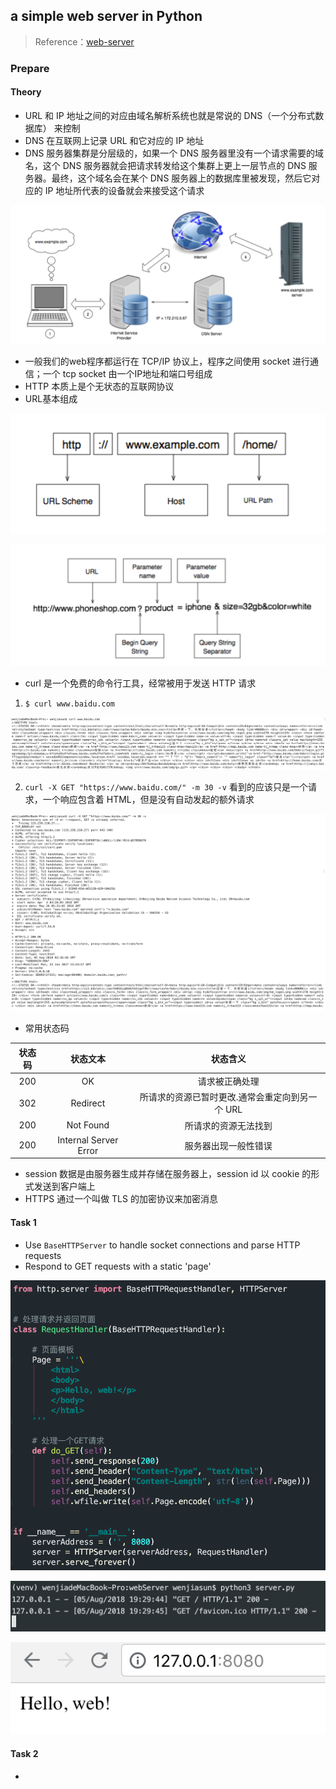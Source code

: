 ##  a simple web server in Python
> Reference：[web-server](https://github.com/aosabook/500lines/tree/master/web-server/code/00-hello-web)

### Prepare
#### Theory
* URL 和 IP 地址之间的对应由域名解析系统也就是常说的 DNS（一个分布式数据库） 来控制
* DNS 在互联网上记录 URL 和它对应的 IP 地址
* DNS 服务器集群是分层级的，如果一个 DNS 服务器里没有一个请求需要的域名，这个 DNS 服务器就会把请求转发给这个集群上更上一层节点的 DNS 服务器。最终，这个域名会在某个 DNS 服务器上的数据库里被发现，然后它对应的 IP 地址所代表的设备就会来接受这个请求

![DNS](pics/DNS.png)
* 一般我们的web程序都运行在 TCP/IP 协议上，程序之间使用 socket 进行通信；一个 tcp socket 由一个IP地址和端口号组成
* HTTP 本质上是个无状态的互联网协议
* URL基本组成

![url1](pics/url1.png)

![url2](pics/url2.png)

* curl 是一个免费的命令行工具，经常被用于发送 HTTP 请求
1. `$ curl www.baidu.com`

![curl1](pics/curl1.png)

2. `curl -X GET "https://www.baidu.com/" -m 30 -v` 看到的应该只是一个请求，一个响应包含着 HTML，但是没有自动发起的额外请求

![curl2](pics/curl2.png)

* 常用状态码

| 状态码 | 状态文本 | 状态含义|
|:------: |:-------: |:------:|
| 200 | OK | 请求被正确处理 |
| 302 | Redirect | 所请求的资源已暂时更改.通常会重定向到另一个 URL |
| 200 | Not Found | 所请求的资源无法找到 |
| 200 | Internal Server Error | 服务器出现一般性错误 |

* session 数据是由服务器生成并存储在服务器上，session id 以 cookie 的形式发送到客户端上
* HTTPS 通过一个叫做 TLS 的加密协议来加密消息

#### Task 1
* Use `BaseHTTPServer` to handle socket connections and parse HTTP requests
* Respond to GET requests with a static 'page'

![1](pics/task1_1.png)

![2](pics/task1_3.png)

![3](pics/task1_2.png)

#### Task 2
*